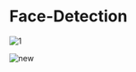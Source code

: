 # Face-Detection

![1](https://user-images.githubusercontent.com/48366381/115997430-53b86d00-a5f8-11eb-8c6f-dadd06adc3b9.jpg)

![new](https://user-images.githubusercontent.com/48366381/115997442-5915b780-a5f8-11eb-9d26-92d1f4698e3a.png)
